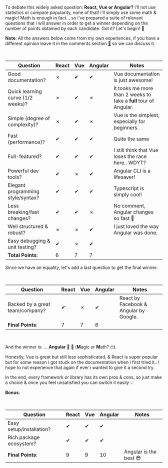 To debate this widely asked question: **React, Vue or Angular?** i'll not use statistics or compare popularity, none of that! i'll simply use some math & magic! Math is enough in fact.., so i've prepared a suite of relevant questions that i will answer in order to get a winner depending on the number of points obtained by each candidate. Got it? Let's begin! 🏁

**Note**: All the answers below come from my own experiences, if you have a different opinion leave it in the comments section [💬](./blog/post/react-vue-or-angular#comment-section) so we can discuss it.

<br>

 Question                                 | React | Vue | Angular | Notes
------------------------------------------|-------|-----|---------|--------------------------------------------------
Good documentation?                       |   ✗   |  ✔  |   ✔     | Vue documentation is just awesome!
Quick learning curve (1/2 weeks)?         |   ✗   |  ✔  |   ✗     | It tooks me more than 2 weeks to take a **full** tour of Angular.
Simple (degree of complexity)?            |   ✗   |  ✔  |   ✗     | Vue is the simplest, especially for beginners.
Fast (performance)?                       |   ✔   |  ✔  |   ✔     | Quite the same
Full-featured?                            |   ✔   |  ✔  |   ✔     | I still think that Vue loses the race here.. WDYT?
Powerful dev tools?                       |   ✔   |  ✗  |   ✔     | Angular CLI is a lifesaver!
Elegant programming style/syntax?         |   ✔   |  ✔  |   ✔     | Typescript is simply cool!
Less breaking/fast changes?               |   ✔   |  ✔  |   ✗     | No comment, Angular changes so fast 💫
Well structured & robust?                 |   ✗   |  ✗  |   ✔     | I just loved the way Angular was done.
Easy debugging & unit testing?            |   ✔   |  ✗  |   ✔     | 
**Total Points**:                         |   6   |  7  |   7     | 

Since we have an equality, let's add a last question to get the final winner:

<br>

 Question                                 | React | Vue | Angular | Notes
------------------------------------------|-------|-----|---------|--------------------------------------------------
Backed by a great team/company?           |   ✔   |  ✗  |   ✔     | React by Facebook & Angular by Google.
**Final Points**:                         |   7   |  7  |   8     | 

<br>

And the winner is: ... **Angular** 🎉 👑 (**M**agic or **M**ath? 🙄).

Honestly, Vue is great but still less sophisticated, & React is super popular but for some reason i got stuck on the documentation when i first tried it.. I hope to not experience that again if ever i wanted to give it a second try.

In the end, every framework or library has its own pros & cons, so just make a choice & once you feel unsatisfied you can switch it easily 💡

**Bonus**:

<br>

 Question                                 | React | Vue | Angular | Notes
------------------------------------------|-------|-----|---------|--------------------------------------------------
Easy setup/installation?                  |   ✔   |  ✔  |   ✔     | 
Rich package ecosystem?                   |   ✔   |  ✔  |   ✔     | 
**Final Points**:                         |   9   |  9  |   10    | Angular is the best 😎
